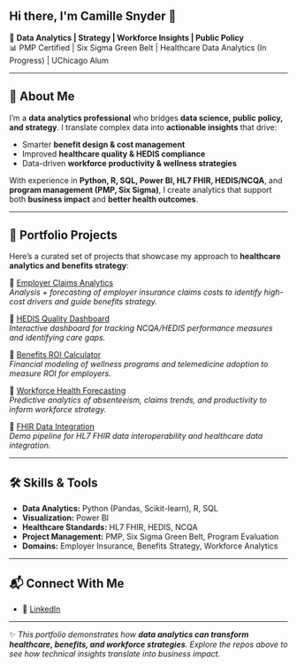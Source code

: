 ## Hi there, I'm Camille Snyder 👋  

🎯 **Data Analytics | Strategy | Workforce Insights | Public Policy**  
📊 PMP Certified | Six Sigma Green Belt | Healthcare Data Analytics (In Progress) | UChicago Alum

---

## 🚀 About Me  
I’m a **data analytics professional** who bridges **data science, public policy, and strategy**. I translate complex data into **actionable insights** that drive:  

- Smarter **benefit design & cost management**  
- Improved **healthcare quality & HEDIS compliance**  
- Data-driven **workforce productivity & wellness strategies**  

With experience in **Python, R, SQL, Power BI, HL7 FHIR, HEDIS/NCQA**, and **program management (PMP, Six Sigma)**, I create analytics that support both **business impact** and **better health outcomes**.  

---

## 🏥 Portfolio Projects  
Here’s a curated set of projects that showcase my approach to **healthcare analytics and benefits strategy**:  

🔹 [Employer Claims Analytics](https://github.com/yourusername/employer-claims-analytics)  
*Analysis + forecasting of employer insurance claims costs to identify high-cost drivers and guide benefits strategy.*  

🔹 [HEDIS Quality Dashboard](https://github.com/yourusername/hedis-quality-dashboard)  
*Interactive dashboard for tracking NCQA/HEDIS performance measures and identifying care gaps.*  

🔹 [Benefits ROI Calculator](https://github.com/yourusername/benefits-roi-calculator)  
*Financial modeling of wellness programs and telemedicine adoption to measure ROI for employers.*  

🔹 [Workforce Health Forecasting](https://github.com/yourusername/workforce-health-forecasting)  
*Predictive analytics of absenteeism, claims trends, and productivity to inform workforce strategy.*  

🔹 [FHIR Data Integration](https://github.com/yourusername/fhir-data-integration)  
*Demo pipeline for HL7 FHIR data interoperability and healthcare data integration.*  

---

## 🛠️ Skills & Tools  
- **Data Analytics:** Python (Pandas, Scikit-learn), R, SQL  
- **Visualization:** Power BI  
- **Healthcare Standards:** HL7 FHIR, HEDIS, NCQA  
- **Project Management:** PMP, Six Sigma Green Belt, Program Evaluation  
- **Domains:** Employer Insurance, Benefits Strategy, Workforce Analytics  

---

## 📬 Connect With Me  
- 💼 [LinkedIn](https://www.linkedin.com/in/csnyder2)    

---

✨ *This portfolio demonstrates how **data analytics can transform healthcare, benefits, and workforce strategies**. Explore the repos above to see how technical insights translate into business impact.*
